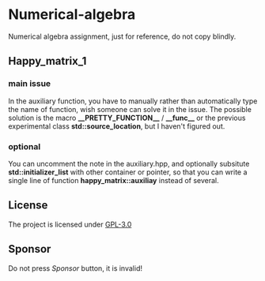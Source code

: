 # Numerical-algebra
Numerical algebra assignment, just for reference, do not copy blindly.
## Happy_matrix_1
### main issue  
In the auxiliary function, you have to manually rather than automatically type the name of function, wish someone can solve it in the issue. The possible solution is the macro **\_\_PRETTY_FUNCTION\_\_** / **\_\_func\_\_** or the previous experimental class **std::source_location**, but I haven't figured out.  
### optional  
You can uncomment the note in the auxiliary.hpp, and optionally subsitute **std::initializer_list** with other container or pointer, so that you can write a single line of function **happy_matrix::auxiliay** instead of several.
## License  
The project is licensed under [GPL-3.0](LICENSE)
## Sponsor
Do not press *Sponsor* button, it is invalid!